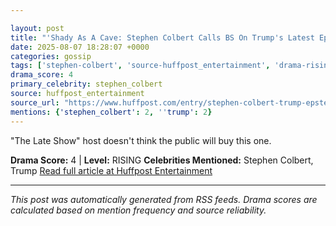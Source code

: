 ```yaml
---

layout: post
title: "'Shady As A Cave: Stephen Colbert Calls BS On Trump's Latest Epstein Defense"
date: 2025-08-07 18:28:07 +0000
categories: gossip
tags: ['stephen-colbert', 'source-huffpost_entertainment', 'drama-rising']
drama_score: 4
primary_celebrity: stephen_colbert
source: huffpost_entertainment
source_url: "https://www.huffpost.com/entry/stephen-colbert-trump-epstein-defense_n_6894274ce4b00cfa127318fe"
mentions: {'stephen_colbert': 2, ''trump': 2}
---
```


"The Late Show" host doesn't think the public will buy this one.

**Drama Score:** 4 | **Level:** RISING **Celebrities Mentioned:** Stephen Colbert, Trump [Read full article at Huffpost Entertainment](https://www.huffpost.com/entry/stephen-colbert-trump-epstein-defense_n_6894274ce4b00cfa127318fe)

---

*This post was automatically generated from RSS feeds. Drama scores are calculated based on mention frequency and source reliability.*